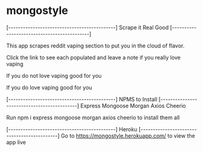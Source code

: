 # mongostyle
[--------------------------------------------]
            Scrape it Real Good
[--------------------------------------------]

This app scrapes reddit vaping section to put you 
in the cloud of flavor.

Click the link to see each populated and leave a note
if you really love vaping

If you do not love vaping good for you

If you do love vaping good for you

[--------------------------------------------]
             NPMS to Install
[--------------------------------------------]
Express
Mongoose
Morgan
Axios
Cheerio

Run 
npm i express mongoose morgan axios cheerio
to install them all


[--------------------------------------------]
               Heroku
[--------------------------------------------]
Go to https://mongostyle.herokuapp.com/
to view the app live